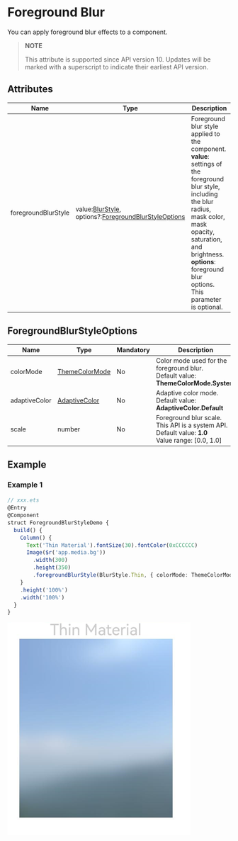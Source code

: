 # Foreground Blur

You can apply foreground blur effects to a component.

>  **NOTE**
>
>  This attribute is supported since API version 10. Updates will be marked with a superscript to indicate their earliest API version.

## Attributes
| Name| Type| Description|
| -------- | -------- | -------- |
| foregroundBlurStyle | value:[BlurStyle](ts-appendix-enums.md#blurstyle9),<br>options?:[ForegroundBlurStyleOptions](#foregroundblurstyleoptions) | Foreground blur style applied to the component.<br>**value**: settings of the foreground blur style, including the blur radius, mask color, mask opacity, saturation, and brightness.<br>**options**: foreground blur options. This parameter is optional.|

## ForegroundBlurStyleOptions

| Name                       | Type                                               | Mandatory| Description                                                        |
| --------------------------- | ------------------------------------------------------- | ---- | ------------------------------------------------------------ |
| colorMode     | [ThemeColorMode](ts-appendix-enums.md#themecolormode10) | No  | Color mode used for the foreground blur.<br>Default value: **ThemeColorMode.System**|
| adaptiveColor | [AdaptiveColor](ts-appendix-enums.md#adaptivecolor10)   | No  | Adaptive color mode.<br>Default value: **AdaptiveColor.Default**|
| scale | number   | No  | Foreground blur scale. This API is a system API.<br>Default value: **1.0**<br>Value range: [0.0, 1.0]<br>|

## Example

### Example 1

```ts
// xxx.ets
@Entry
@Component
struct ForegroundBlurStyleDemo {
  build() {
    Column() {
      Text('Thin Material').fontSize(30).fontColor(0xCCCCCC)
      Image($r('app.media.bg'))
        .width(300)
        .height(350)
        .foregroundBlurStyle(BlurStyle.Thin, { colorMode: ThemeColorMode.LIGHT, adaptiveColor: AdaptiveColor.DEFAULT, scale: 1.0 })
    }
    .height('100%')
    .width('100%')
  }
}
```

![en-us_image_background_blur_style](figures/en-us_image_foreground_blur_style.png)
